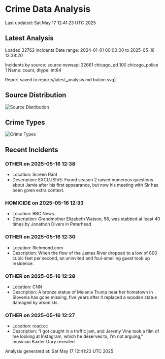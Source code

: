 # Crime Data Analysis
Last updated: Sat May 17 12:41:23 UTC 2025

## Latest Analysis

Loaded 32762 incidents
Date range: 2024-01-01 00:00:00 to 2025-05-16 12:38:20

Incidents by source:
source
newsapi           32661
chicago_pd          100
chicago_police        1
Name: count, dtype: int64

Report saved to reports/latest_analysis.md
bution.svg)

## Source Distribution
![Source Distribution](images/source_distribution.svg)

## Crime Types
![Crime Types](images/crime_types.svg)

## Recent Incidents

### OTHER on 2025-05-16 12:38
- Location: Screen Rant
- Description: EXCLUSIVE: Found season 2 raised numerous questions about Jamie after his first appearance, but now his meeting with Sir has been given extra context.


### HOMICIDE on 2025-05-16 12:33
- Location: BBC News
- Description: Grandmother Elizabeth Watson, 58, was stabbed at least 40 times by Jonathon Divers in Peterhead.


### OTHER on 2025-05-16 12:30
- Location: Richmond.com
- Description: When the flow of the James River dropped to a low of 800 cubic feet per second, an uninvited and foul-smelling guest took up residence.


### OTHER on 2025-05-16 12:28
- Location: CNN
- Description: A bronze statue of Melania Trump near her hometown in Slovenia has gone missing, five years after it replaced a wooden statue damaged by arsonists.


### OTHER on 2025-05-16 12:27
- Location: road.cc
- Description: “I got caught in a traffic jam, and Jeremy Vine took a film of me looking at Instagram, which he deserves to, I’m not arguing,” musician Baxter Dury revealed

Analysis generated at: Sat May 17 12:41:23 UTC 2025
